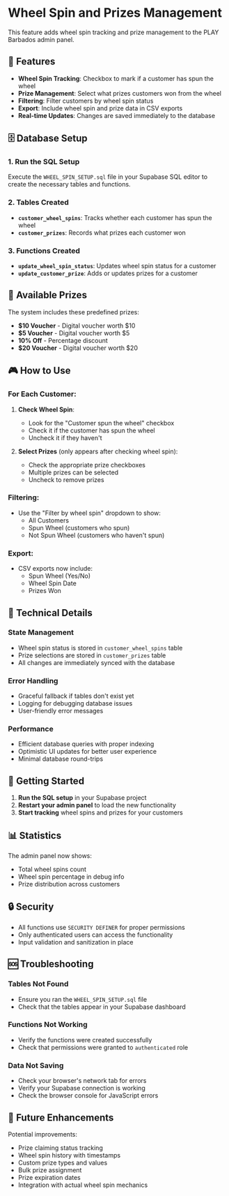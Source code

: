 # Wheel Spin and Prizes Management

This feature adds wheel spin tracking and prize management to the PLAY Barbados admin panel.

## 🎯 Features

- **Wheel Spin Tracking**: Checkbox to mark if a customer has spun the wheel
- **Prize Management**: Select what prizes customers won from the wheel
- **Filtering**: Filter customers by wheel spin status
- **Export**: Include wheel spin and prize data in CSV exports
- **Real-time Updates**: Changes are saved immediately to the database

## 🗄️ Database Setup

### 1. Run the SQL Setup

Execute the `WHEEL_SPIN_SETUP.sql` file in your Supabase SQL editor to create the necessary tables and functions.

### 2. Tables Created

- **`customer_wheel_spins`**: Tracks whether each customer has spun the wheel
- **`customer_prizes`**: Records what prizes each customer won

### 3. Functions Created

- **`update_wheel_spin_status`**: Updates wheel spin status for a customer
- **`update_customer_prize`**: Adds or updates prizes for a customer

## 🎁 Available Prizes

The system includes these predefined prizes:

- **$10 Voucher** - Digital voucher worth $10
- **$5 Voucher** - Digital voucher worth $5  
- **10% Off** - Percentage discount
- **$20 Voucher** - Digital voucher worth $20

## 🎮 How to Use

### For Each Customer:

1. **Check Wheel Spin**: 
   - Look for the "Customer spun the wheel" checkbox
   - Check it if the customer has spun the wheel
   - Uncheck it if they haven't

2. **Select Prizes** (only appears after checking wheel spin):
   - Check the appropriate prize checkboxes
   - Multiple prizes can be selected
   - Uncheck to remove prizes

### Filtering:

- Use the "Filter by wheel spin" dropdown to show:
  - All Customers
  - Spun Wheel (customers who spun)
  - Not Spun Wheel (customers who haven't spun)

### Export:

- CSV exports now include:
  - Spun Wheel (Yes/No)
  - Wheel Spin Date
  - Prizes Won

## 🔧 Technical Details

### State Management

- Wheel spin status is stored in `customer_wheel_spins` table
- Prize selections are stored in `customer_prizes` table
- All changes are immediately synced with the database

### Error Handling

- Graceful fallback if tables don't exist yet
- Logging for debugging database issues
- User-friendly error messages

### Performance

- Efficient database queries with proper indexing
- Optimistic UI updates for better user experience
- Minimal database round-trips

## 🚀 Getting Started

1. **Run the SQL setup** in your Supabase project
2. **Restart your admin panel** to load the new functionality
3. **Start tracking** wheel spins and prizes for your customers

## 📊 Statistics

The admin panel now shows:
- Total wheel spins count
- Wheel spin percentage in debug info
- Prize distribution across customers

## 🔒 Security

- All functions use `SECURITY DEFINER` for proper permissions
- Only authenticated users can access the functionality
- Input validation and sanitization in place

## 🆘 Troubleshooting

### Tables Not Found
- Ensure you ran the `WHEEL_SPIN_SETUP.sql` file
- Check that the tables appear in your Supabase dashboard

### Functions Not Working
- Verify the functions were created successfully
- Check that permissions were granted to `authenticated` role

### Data Not Saving
- Check your browser's network tab for errors
- Verify your Supabase connection is working
- Check the browser console for JavaScript errors

## 📝 Future Enhancements

Potential improvements:
- Prize claiming status tracking
- Wheel spin history with timestamps
- Custom prize types and values
- Bulk prize assignment
- Prize expiration dates
- Integration with actual wheel spin mechanics
